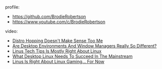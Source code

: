 profile:
- https://github.com/BrodieRobertson
- https://www.youtube.com/c/BrodieRobertson

video:
- [Distro Hopping Doesn't Make Sense Too Me](https://youtu.be/0yFys_q1Wx8)
- [Are Desktop Environments And Window Managers Really So Different?](https://youtu.be/C5l5IxEsASE)
- [Linus Tech Tips Is Mostly Right About Linux](https://youtu.be/y6Xs23lvmX4)
- [What Desktop Linux Needs To Succeed In The Mainstream](https://youtu.be/utUKn3iSQyM)
- [Linus Is Right About Linux Gaming... For Now](https://youtu.be/HeJosuGLq0c)
